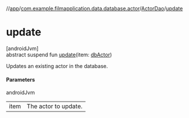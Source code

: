 //[app](../../../index.md)/[com.example.filmapplication.data.database.actor](../index.md)/[ActorDao](index.md)/[update](update.md)

# update

[androidJvm]\
abstract suspend fun [update](update.md)(item: [dbActor](../db-actor/index.md))

Updates an existing actor in the database.

#### Parameters

androidJvm

| | |
|---|---|
| item | The actor to update. |
